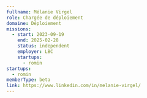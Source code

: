 ```yaml
---
fullname: Mélanie Virgel
role: Chargée de déploiement
domaine: Déploiement
missions:
  - start: 2023-09-19
    end: 2025-02-28
    status: independent
    employer: LBC
    startups:
      - romin
startups:
  - romin
memberType: beta
link: https://www.linkedin.com/in/melanie-virgel/
---
```

